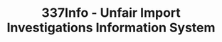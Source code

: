 ---
bigquery: https://console.cloud.google.com/bigquery?p=patents-public-data&d=usitc_investigations&page=dataset&project=sheets-management-319211
citation: US International Trade Commission 337Info Unfair Import Investigations Information
  System
contributors: US International Trade Comission
cost: None
description: US International Trade Commission 337Info Unfair Import Investigations
  Information System contains data on investigations done under Section 337. Section
  337 declares the infringement of certain statutory intellectual property rights
  and other forms of unfair competition in import trade to be unlawful practices.
  Most Section 337 investigations involve allegations of patent or registered trademark
  infringement.
documentation: FAQ and tutorial available on the site
last_edit: Mon, 04 Apr 2022 19:10:40 GMT
location: https://pubapps2.usitc.gov/337external/
maintained_by: US International Trade Comission
schema_fields: '[''teoIdIssueDate'', ''dateOfPublicationFrNotice'', ''patentNumber'',
  ''issueDateOtherNonFinal'', ''finalIdOnViolationIssue'', ''title'', ''currentStatus'',
  ''dateCreated'', ''id'', ''ouiiParticipation'', ''investigationType'', ''aljAssigned'',
  ''gcAttorney'', ''internalRemand'', ''docketNo'', ''endDateMarkmanHearing'', ''targetDate'',
  ''lastUpdated'', ''trademarkNumbers'', ''teoIdDueDate'', ''complainant'', ''startDateMarkmanHearing'',
  ''actualStartDateEvidHear'', ''patentNumbers'', ''finalDetViolation'', ''finalIdOnViolationDue'',
  ''ouiiAttorney'', ''markmanHearing'', ''investigationTermDate'', ''teoReliefGranted'',
  ''currentActiveALJ'', ''cafcAppeals'', ''finalDetNoViolation'', ''htsNumbers'',
  ''invUnfairAct'', ''dateComplaintFiled'', ''investigationNo'', ''reportingRequirements'',
  ''scheduledStartDateEvidHear'', ''actualEndDateEvidHear'', ''copyrightNumbers'',
  ''scheduledEndDateEvidHear'', ''teoProceedingInvolved'', ''publication_number'',
  ''respondent'']'
shortname: unfair_import_investigations
tags:
- import
- legal
- trade
timeframe: 2008-2021 (prior to 2008 downloadable as a JSON file)
title: 337Info - Unfair Import Investigations Information System
uuid: 2721f5ec-e599-4890-9265-9706719fc71e
---